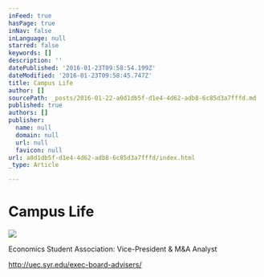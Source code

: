 ```yaml
---
inFeed: true
hasPage: true
inNav: false
inLanguage: null
starred: false
keywords: []
description: ''
datePublished: '2016-01-23T09:58:54.199Z'
dateModified: '2016-01-23T09:58:45.747Z'
title: Campus Life
author: []
sourcePath: _posts/2016-01-22-a0d1db5f-d1e4-4d62-adb8-6c85d3a7fffd.md
published: true
authors: []
publisher:
  name: null
  domain: null
  url: null
  favicon: null
url: a0d1db5f-d1e4-4d62-adb8-6c85d3a7fffd/index.html
_type: Article

---
```

# Campus Life
![](https://s3-us-west-2.amazonaws.com/the-grid-img/p/8904483b3fa64c92f85c4c4e79df6ea526609859.jpg)

Economics Student Association: Vice-President & M&A Analyst

http://uec.syr.edu/exec-board-advisers/